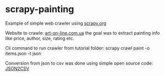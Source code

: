 scrapy-painting
===============

Example of simple web crawler using [scrapy.org](http://scrapy.org)

Website to crawle: [art-on-line.com.ua](http://art-on-line.com.ua)
the goal was to extract painting info like price, author, size, rating etc.

Cli command to run crawler from tutorial folder:
scrapy crawl paint -o items.json -t json

Conversion from json to csv was done using simple open source code:
[JSON2CSV](https://github.com/danmandle/JSON2CSV)

